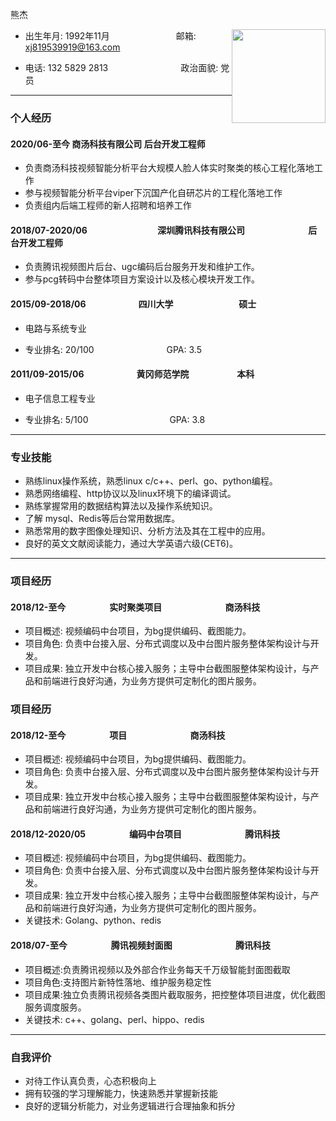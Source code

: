 熊杰    
<div style="float:right">
    <img src="http://p.qlogo.cn/qqmail_head/cquyteYKXeB1uSp8T2zTRrGZ0S9xBqgou7fcpDPtWlchlQacS1gecKkvAibOabpjQOiaHqjkvVYxY/0"                      width="150">
</div>

* 出生年月: 1992年11月　　　　　　 　 邮箱: xj819539919@163.com
                                                          
* 电话: 132 5829 2813　　　　　　　　 政治面貌: 党员

---

### 个人经历
#### 2020/06-至今                   商汤科技有限公司                   后台开发工程师
* 负责商汤科技视频智能分析平台大规模人脸人体实时聚类的核心工程化落地工作
* 参与视频智能分析平台viper下沉国产化自研芯片的工程化落地工作
* 负责组内后端工程师的新人招聘和培养工作

#### 2018/07-2020/06　　　　　　　　深圳腾讯科技有限公司	　　　　　　　后台开发工程师

* 负责腾讯视频图片后台、ugc编码后台服务开发和维护工作。
* 参与pcg转码中台整体项目方案设计以及核心模块开发工作。

#### 2015/09-2018/06　　　　　　四川大学	　　　　　　　 硕士

* 电路与系统专业

* 专业排名: 20/100　　　　　　　　 GPA: 3.5

#### 2011/09-2015/06　　　　　　黄冈师范学院	　　　　　 本科

* 电子信息工程专业

* 专业排名: 5/100 　　　　　　　　　GPA: 3.8

---

### 专业技能

* 熟练linux操作系统，熟悉linux c/c++、perl、go、python编程。
* 熟悉网络编程、http协议以及linux环境下的编译调试。
* 熟练掌握常用的数据结构算法以及操作系统知识。
* 了解 mysql、Redis等后台常用数据库。
* 熟悉常用的数字图像处理知识、分析方法及其在工程中的应用。
* 良好的英文文献阅读能力，通过大学英语六级(CET6)。

---

### 项目经历
#### 2018/12-至今　　　　　实时聚类项目　　　　　　　     商汤科技
 
* 项目概述: 视频编码中台项目，为bg提供编码、截图能力。
* 项目角色: 负责中台接入层、分布式调度以及中台图片服务整体架构设计与开发。
* 项目成果: 独立开发中台核心接入服务；主导中台截图服整体架构设计，与产品和前端进行良好沟通，为业务方提供可定制化的图片服务。

### 项目经历
#### 2018/12-至今　　　　　项目　　　　　　　     商汤科技
 
* 项目概述: 视频编码中台项目，为bg提供编码、截图能力。
* 项目角色: 负责中台接入层、分布式调度以及中台图片服务整体架构设计与开发。
* 项目成果: 独立开发中台核心接入服务；主导中台截图服整体架构设计，与产品和前端进行良好沟通，为业务方提供可定制化的图片服务。

#### 2018/12-2020/05　　　　　编码中台项目　　　　　　　  腾讯科技
 
* 项目概述: 视频编码中台项目，为bg提供编码、截图能力。
* 项目角色: 负责中台接入层、分布式调度以及中台图片服务整体架构设计与开发。
* 项目成果: 独立开发中台核心接入服务；主导中台截图服整体架构设计，与产品和前端进行良好沟通，为业务方提供可定制化的图片服务。
* 关键技术: Golang、python、redis

#### 2018/07-至今　　　　　腾讯视频封面图　　　　　　　   腾讯科技

* 项目概述:负责腾讯视频以及外部合作业务每天千万级智能封面图截取
* 项目角色:支持图片新特性落地、维护服务稳定性
* 项目成果:独立负责腾讯视频各类图片截取服务，把控整体项目进度，优化截图服务调度服务。
* 关键技术: c++、golang、perl、hippo、redis 
---

### 自我评价

* 对待工作认真负责，心态积极向上
* 拥有较强的学习理解能力，快速熟悉并掌握新技能
* 良好的逻辑分析能力，对业务逻辑进行合理抽象和拆分






